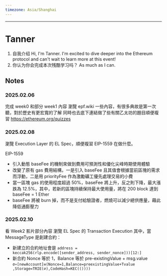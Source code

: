 ```yaml
---
timezone: Asia/Shanghai
---
```


---

# Tanner

1. 自我介绍
Hi, I'm Tanner. I'm excited to dive deeper into the Ethereum protocol and can't wait to learn more at this event!
1. 你认为你会完成本次残酷学习吗？
As much as I can.

## Notes

<!-- Content_START -->
### 2025.02.06

完成 week0 和部分 week1 內容
瀏覽 epf.wiki 一些內容，有很多典故是第一次聽，對於歷史有更宏寬的了解
同時也去底下連結做了些有關乙太坊的題目順便複習
https://ethereum.org/quizzes

### 2025.02.08

瀏覽 Execution Layer 的 EL Spec，順便複習 EIP-1559 在做什麼。

EIP-1559
- 引入動態 baseFee 的機制來做到費用可預測性和優化尖峰時期使用體驗
- 改變了原有 gas 費用結構，一是引入 baseFee 且其值會根據當前區塊的需求而浮動，二是用 priorityFee 作為激勵礦工優先處理交易的小費
- 當一區塊 gas 的使用程度超過 50%，baseFee 將上升，反之則下降，最大漲跌為 12.5%，其中，若新的區塊持續保持最大使用量，將在 200 block 達到 baseFee = 1 Ether
- baseFee 將被 burn 掉，而不是支付給驗證者，燃燒可以減少總供應量，藉此降低通膨壓力

### 2025.02.10

看 Week2 影片部分內容
瀏覽 EL Spec 的 Transaction Execution
其中，當 MessageType 是創建合約：
- 新建立的合約地址會是 `address = keccak256(rlp.encode([sender_address, sender_nonce]))[12:]`
- 新合約 Nonce 等於 1，Balance 等於 pre-existingValue + msg.value​​ `σ∗[newAccount]≡(Nonce=1,Balance=preexistingValue+Tvalue​​,Storage=TRIE(∅)​,CodeHash=KEC(())​))`



<!-- Content_END -->
